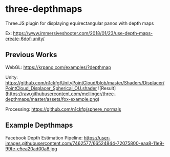 # three-depthmaps
Three.JS plugin for displaying equirectangular panos with depth maps

Ex: https://www.immersiveshooter.com/2018/01/23/use-depth-maps-create-6dof-unity/

## Previous Works

WebGL: https://krpano.com/examples/?depthmap

Unity: https://github.com/n1ckfg/UnityPointCloud/blob/master/Shaders/Displacer/PointCloud_Displacer_Spherical_OU.shader
![Result] (https://raw.githubusercontent.com/mellinger/three-depthmaps/master/assets/fox-example.png)

Processing: https://github.com/n1ckfg/sphere_normals

## Example Depthmaps

Facebook Depth Estimation Pipeline: https://user-images.githubusercontent.com/7462577/66524844-72075800-eaa8-11e9-99fe-e5ea20ad00a8.jpg
